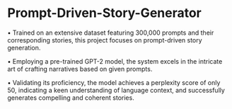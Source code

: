# Prompt-Driven-Story-Generator
•	Trained on an extensive dataset featuring 300,000 prompts and their corresponding stories, this project focuses on prompt-driven story generation.

•	Employing a pre-trained GPT-2 model, the system excels in the intricate art of crafting narratives based on given prompts.

•	Validating its proficiency, the model achieves a perplexity score of only 50, indicating a keen understanding of language context, and successfully generates compelling and coherent stories.
